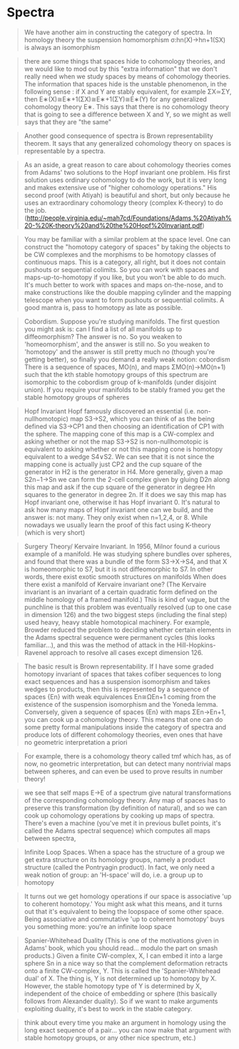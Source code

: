 # Spectra

> We have another aim in constructing the category of spectra. In homology theory the suspension homomorphism σ:hn(X)→hn+1(SX) is always an isomorphism

> there are some things that spaces hide to cohomology theories, and we would like to mod out by this "extra information" that we don't really need when we study spaces by means of cohomology theories. The information that spaces hide is the unstable phenomenon, in the following sense : if X and Y are stably equivalent, for example ΣX≃ΣY, then E∗(X)≅E∗+1(ΣX)≅E∗+1(ΣY)≅E∗(Y) for any generalized cohomology theory E∗. This says that there is no cohomology theory that is going to see a difference between X and Y, so we might as well says that they are "the same"

> Another good consequence of spectra is Brown representability theorem. It says that any generalized cohomology theory on spaces is representable by a spectra. 

> As an aside, a great reason to care about cohomology theories comes from Adams' two solutions to the Hopf invariant one problem. His first solution uses ordinary cohomology to do the work, but it is very long and makes extensive use of "higher cohomology operations." His second proof (with Atiyah) is beautiful and short, but only because he uses an extraordinary cohomology theory (complex K-theory) to do the job. (http://people.virginia.edu/~mah7cd/Foundations/Adams,%20Atiyah%20-%20K-theory%20and%20the%20Hopf%20Invariant.pdf)

> You may be familiar with a similar problem at the space level. One can construct the "homotopy category of spaces" by taking the objects to be CW complexes and the morphisms to be homotopy classes of continuous maps. This is a category, all right, but it does not contain pushouts or sequential colimits. So you can work with spaces and maps-up-to-homotopy if you like, but you won't be able to do much. It's much better to work with spaces and maps on-the-nose, and to make constructions like the double mapping cylinder and the mapping telescope when you want to form pushouts or sequential colimits. A good mantra is, pass to homotopy as late as possible.

> Cobordism. Suppose you're studying manifolds. The first question you might ask is: can I find a list of all manifolds up to diffeomorphism? The answer is no. So you weaken to 'homeomorphism', and the answer is still no. So you weaken to 'homotopy' and the answer is still pretty much no (though you're getting better), so finally you demand a really weak notion: cobordism
> There is a sequence of spaces, MO(n), and maps ΣMO(n)→MO(n+1) such that the kth stable homotopy groups of this spectrum are isomorphic to the cobordism group of k-manifolds (under disjoint union).  If you require your manifolds to be stably framed you get the stable homotopy groups of spheres

> Hopf Invariant Hopf famously discovered an essential (i.e. non-nullhomotopic) map S3→S2, which you can think of as the being defined via S3→CP1 and then choosing an identification of CP1 with the sphere. The mapping cone of this map is a CW-complex and asking whether or not the map S3→S2 is non-nullhomotopic is equivalent to asking whether or not this mapping cone is homotopy equivalent to a wedge S4∨S2. We can see that it is not since the mapping cone is actually just CP2 and the cup square of the generator in H2 is the generator in H4. More generally, given a map S2n−1→Sn we can form the 2-cell complex given by gluing D2n along this map and ask if the cup square of the generator in degree Hn squares to the generator in degree 2n. If it does we say this map has Hopf invariant one, otherwise it has Hopf invariant 0. It's natural to ask how many maps of Hopf invariant one can we build, and the answer is: not many. They only exist when n=1,2,4, or 8. While nowadays we usually learn the proof of this fact using K-theory (which is very short)

> Surgery Theory/ Kervaire Invariant. In 1956, Milnor found a curious example of a manifold. He was studying sphere bundles over spheres, and found that there was a bundle of the form S3→X→S4, and that X is homeomorphic to S7, but it is not diffeomorphic to S7. In other words, there exist exotic smooth structures on manifolds
> When does there exist a manifold of Kervaire invariant one? (The Kervaire invariant is an invariant of a certain quadratic form defined on the middle homology of a framed manifold.) This is kind of vague, but the punchline is that this problem was eventually resolved (up to one case in dimension 126) and the two biggest steps (including the final step) used heavy, heavy stable homotopical machinery. For example, Browder reduced the problem to deciding whether certain elements in the Adams spectral sequence were permanent cycles (this looks familiar...), and this was the method of attack in the Hill-Hopkins-Ravenel approach to resolve all cases except dimension 126.

> The basic result is Brown representability. If I have some graded homotopy invariant of spaces that takes cofiber sequences to long exact sequences and has a suspension isomorphism and takes wedges to products, then this is represented by a sequence of spaces {En} with weak equivalences En≅ΩEn+1 coming from the existence of the suspension isomorphism and the Yoneda lemma. Conversely, given a sequence of spaces {En} with maps ΣEn→En+1, you can cook up a cohomology theory. This means that one can do some pretty formal manipulations inside the category of spectra and produce lots of different cohomology theories, even ones that have no geometric interpretation a priori

> For example, there is a cohomology theory called tmf which has, as of now, no geometric interpretation, but can detect many nontrivial maps between spheres, and can even be used to prove results in number theory!

> we see that self maps E→E of a spectrum give natural transformations of the corresponding cohomology theory. Any map of spaces has to preserve this transformation (by definition of natural), and so we can cook up cohomology operations by cooking up maps of spectra. There's even a machine (you've met it in previous bullet points, it's called the Adams spectral sequence) which computes all maps between spectra,

> Infinite Loop Spaces. When a space has the structure of a group we get extra structure on its homology groups, namely a product structure (called the Pontryagin product). In fact, we only need a weak notion of group: an 'H-space' will do, i.e. a group up to homotopy

> It turns out we get homology operations if our space is associative 'up to coherent homotopy.' You might ask what this means, and it turns out that it's equivalent to being the loopspace of some other space. Being associative and commutative 'up to coherent homotopy' buys you something more: you're an infinite loop space

> Spanier-Whitehead Duality (This is one of the motivations given in Adams' book, which you should read... modulo the part on smash products.) Given a finite CW-complex, X, I can embed it into a large sphere Sn in a nice way so that the complement deformation retracts onto a finite CW-complex, Y. This is called the 'Spanier-Whitehead dual' of X. The thing is, Y is not determined up to homotopy by X. However, the stable homotopy type of Y is determined by X, independent of the choice of embedding or sphere (this basically follows from Alexander duality). So if we want to make arguments exploiting duality, it's best to work in the stable category.

> think about every time you make an argument in homology using the long exact sequence of a pair... you can now make that argument with stable homotopy groups, or any other nice spectrum, etc.)
